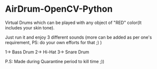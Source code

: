 # AirDrum-OpenCV-Python
Virtual Drums which can be played with any object of "RED" color(It includes your skin tone).


Just run it and enjoy 3 different sounds (more can be added as per one's requirement, PS: do your own efforts for that ;) )


1-> Bass Drum
2-> Hi-Hat
3-> Snare Drum


P.S: Made during Quarantine period to kill time ;))
